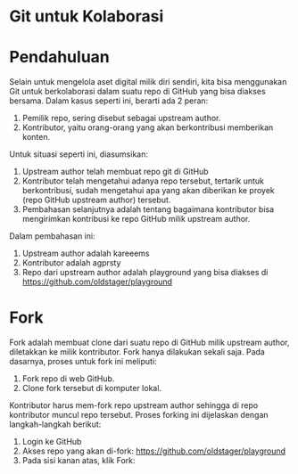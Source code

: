 # **Git untuk Kolaborasi**
 
# Pendahuluan

Selain untuk mengelola aset digital milik diri sendiri, kita bisa menggunakan Git untuk berkolaborasi dalam suatu repo di GitHub yang bisa diakses bersama. Dalam kasus seperti ini, berarti ada 2 peran:

1. Pemilik repo, sering disebut sebagai upstream author.
2. Kontributor, yaitu orang-orang yang akan berkontribusi memberikan konten.

Untuk situasi seperti ini, diasumsikan:

1. Upstream author telah membuat repo git di GitHub
2. Kontributor telah mengetahui adanya repo tersebut, tertarik untuk berkontribusi, sudah mengetahui apa yang akan diberikan ke proyek (repo GitHub upstream author) tersebut.
3. Pembahasan selanjutnya adalah tentang bagaimana kontributor bisa mengirimkan kontribusi ke repo GitHub milik upstream author.

Dalam pembahasan ini:

1. Upstream author adalah kareeems
2. Kontributor adalah agprsty
3. Repo dari upstream author adalah playground yang bisa diakses di https://github.com/oldstager/playground

# Fork

Fork adalah membuat clone dari suatu repo di GitHub milik upstream author, diletakkan ke milik kontributor. Fork hanya dilakukan sekali saja. Pada dasarnya, proses untuk fork ini meliputi:

1. Fork repo di web GitHub.
2. Clone fork tersebut di komputer lokal.

Kontributor harus mem-fork repo upstream author sehingga di repo kontributor muncul repo tersebut. Proses forking ini dijelaskan dengan langkah-langkah berikut:

1. Login ke GitHub
2. Akses repo yang akan di-fork: https://github.com/oldstager/playground
3. Pada sisi kanan atas, klik Fork:
